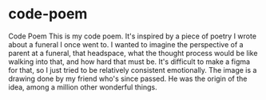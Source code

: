 # code-poem
Code Poem
This is my code poem. It's inspired by a piece of poetry I wrote about a funeral I once went to. I wanted to imagine the perspective of a parent at a funeral, that headspace, what the thought process would be like walking into that, and how hard that must be. It's difficult to make a figma for that, so I just tried to be relatively consistent emotionally. The image is a drawing done by my friend who's since passed. He was the origin of the idea, among a million other wonderful things.
